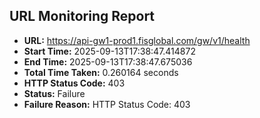 ## URL Monitoring Report

- **URL:** https://api-gw1-prod1.fisglobal.com/gw/v1/health
- **Start Time:** 2025-09-13T17:38:47.414872
- **End Time:** 2025-09-13T17:38:47.675036
- **Total Time Taken:** 0.260164 seconds
- **HTTP Status Code:** 403
- **Status:** Failure
- **Failure Reason:** HTTP Status Code: 403
